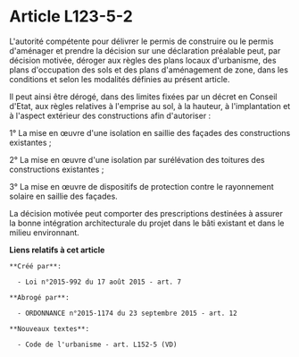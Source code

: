 # Article L123-5-2

L'autorité compétente pour délivrer le permis de construire ou le permis d'aménager et prendre la décision sur une
déclaration préalable peut, par décision motivée, déroger aux règles des plans locaux d'urbanisme, des plans d'occupation des
sols et des plans d'aménagement de zone, dans les conditions et selon les modalités définies au présent article. 

Il peut ainsi être dérogé, dans des limites fixées par un décret en Conseil d'Etat, aux règles relatives à l'emprise au sol,
à la hauteur, à l'implantation et à l'aspect extérieur des constructions afin d'autoriser : 

1° La mise en œuvre d'une isolation en saillie des façades des constructions existantes ; 

2° La mise en œuvre d'une isolation par surélévation des toitures des constructions existantes ; 

3° La mise en œuvre de dispositifs de protection contre le rayonnement solaire en saillie des façades. 

La décision motivée peut comporter des prescriptions destinées à assurer la bonne intégration architecturale du projet dans
le bâti existant et dans le milieu environnant.

**Liens relatifs à cet article**

	**Créé par**:

	  - Loi n°2015-992 du 17 août 2015 - art. 7

	**Abrogé par**:

	  - ORDONNANCE n°2015-1174 du 23 septembre 2015 - art. 12

	**Nouveaux textes**:

	  - Code de l'urbanisme - art. L152-5 (VD)
